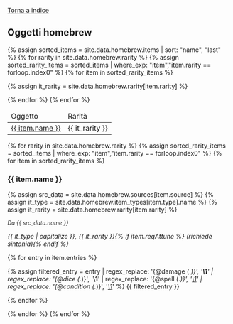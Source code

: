 [Torna a indice](/homebrew/index)

<style>
.hb-source {
    font-style: italic;
    opacity: 90%;
    font-size: 0.9em;
}
.hb-damage {
    font-weight: bold;
}
.hb-dice {
    font-weight: bold;
}
.hb-spell {
    font-style: italic;
}
.hb-condition {
    font-style: italic;
}
</style>

## Oggetti homebrew

<table>
<thead>
    <tr>
        <td>Oggetto</td>
        <td>Rarità</td>
    </tr>
</thead>
<tbody>

<!-- Rarity first, name second -->
{% assign sorted_items = site.data.homebrew.items | sort: "name", "last" %}
{% for rarity in site.data.homebrew.rarity %}
{% assign sorted_rarity_items = sorted_items | where_exp: "item","item.rarity == forloop.index0" %}
{% for item in sorted_rarity_items %}

<tr>
    <td><a href="#{{ item.name | slugify }}">{{ item.name }}</a></td>
    {% assign it_rarity = site.data.homebrew.rarity[item.rarity] %}
    <td>{{ it_rarity }}</td>
</tr>

{% endfor %}
{% endfor %}

</tbody>
</table>

<!-- Rarity first, name second -->
{% for rarity in site.data.homebrew.rarity %}
{% assign sorted_rarity_items = sorted_items | where_exp: "item","item.rarity == forloop.index0" %}
{% for item in sorted_rarity_items %}

<h3 id="{{ item.name | slugify }}">{{ item.name }}</h3>

{% assign src_data = site.data.homebrew.sources[item.source]  %}
{% assign it_type = site.data.homebrew.item_types[item.type].name  %}
{% assign it_rarity = site.data.homebrew.rarity[item.rarity]  %}

<p class="hb-source">Da {{ src_data.name }}</p>

*{{ it_type | capitalize }}, {{ it_rarity }}{% if item.reqAttune %} (richiede sintonia){% endif %}*

{% for entry in item.entries %}

{% assign filtered_entry = entry 
    | regex_replace: '{@damage (.*)}', '<span class="hb-damage">\1</span>' 
    | regex_replace: '{@dice (.*)}', '<span class="hb-dice">\1</span>' 
    | regex_replace: '{@spell (.*)}', '<span class="hb-spell"><a href="https://roll20.net/compendium/dnd5e/\1">\1</a></span>' 
    | regex_replace: '{@condition (.*)}', '<span class="hb-condition"><a href="https://roll20.net/compendium/dnd5e/Conditions">\1</a></span>' 
%}
{{ filtered_entry }}

{% endfor %}

{% endfor %}
{% endfor %}